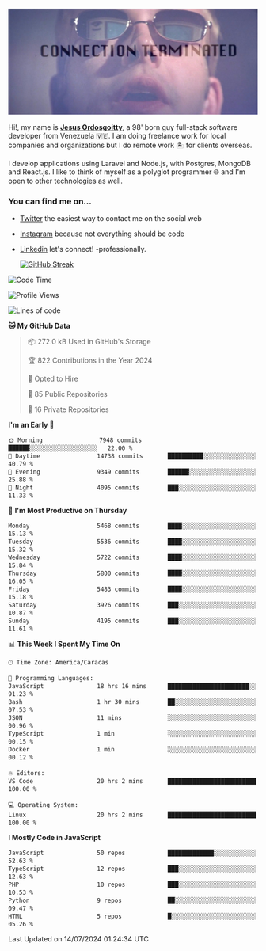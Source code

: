 ![hackers movie reference](./disconnected.jpg)

Hi!, my name is [**Jesus Ordosgoitty**](https://jodaz.dev), a 98' born guy full-stack software developer from Venezuela 🇻🇪. I am doing freelance work for local companies and organizations but I do remote work 🏝️ for clients overseas. 

I develop applications using Laravel and Node.js, with Postgres, MongoDB and React.js. I like to think of myself as a polyglot programmer 🌐 and I'm open to other technologies as well.

### You can find me on...

- [Twitter](https://twitter.com/jodaz_) the easiest way to contact me on the social web
- [Instagram](https://instagram.com/jodaz_) because not everything should be code
- [Linkedin](https://linkedin.com/in/jodaz) let's connect! -professionally.


    [![GitHub Streak](https://streak-stats.demolab.com?user=jodaz&theme=tokyonight)](https://git.io/streak-stats)

<!--START_SECTION:waka-->
![Code Time](http://img.shields.io/badge/Code%20Time-7%2C175%20hrs%2013%20mins-blue)

![Profile Views](http://img.shields.io/badge/Profile%20Views-0-blue)

![Lines of code](https://img.shields.io/badge/From%20Hello%20World%20I%27ve%20Written-83.7%20million%20lines%20of%20code-blue)

**🐱 My GitHub Data** 

> 📦 272.0 kB Used in GitHub's Storage 
 > 
> 🏆 822 Contributions in the Year 2024
 > 
> 💼 Opted to Hire
 > 
> 📜 85 Public Repositories 
 > 
> 🔑 16 Private Repositories 
 > 
**I'm an Early 🐤** 

```text
🌞 Morning                7948 commits        ██████░░░░░░░░░░░░░░░░░░░   22.00 % 
🌆 Daytime                14738 commits       ██████████░░░░░░░░░░░░░░░   40.79 % 
🌃 Evening                9349 commits        ██████░░░░░░░░░░░░░░░░░░░   25.88 % 
🌙 Night                  4095 commits        ███░░░░░░░░░░░░░░░░░░░░░░   11.33 % 
```
📅 **I'm Most Productive on Thursday** 

```text
Monday                   5468 commits        ████░░░░░░░░░░░░░░░░░░░░░   15.13 % 
Tuesday                  5536 commits        ████░░░░░░░░░░░░░░░░░░░░░   15.32 % 
Wednesday                5722 commits        ████░░░░░░░░░░░░░░░░░░░░░   15.84 % 
Thursday                 5800 commits        ████░░░░░░░░░░░░░░░░░░░░░   16.05 % 
Friday                   5483 commits        ████░░░░░░░░░░░░░░░░░░░░░   15.18 % 
Saturday                 3926 commits        ███░░░░░░░░░░░░░░░░░░░░░░   10.87 % 
Sunday                   4195 commits        ███░░░░░░░░░░░░░░░░░░░░░░   11.61 % 
```


📊 **This Week I Spent My Time On** 

```text
🕑︎ Time Zone: America/Caracas

💬 Programming Languages: 
JavaScript               18 hrs 16 mins      ███████████████████████░░   91.23 % 
Bash                     1 hr 30 mins        ██░░░░░░░░░░░░░░░░░░░░░░░   07.53 % 
JSON                     11 mins             ░░░░░░░░░░░░░░░░░░░░░░░░░   00.96 % 
TypeScript               1 min               ░░░░░░░░░░░░░░░░░░░░░░░░░   00.15 % 
Docker                   1 min               ░░░░░░░░░░░░░░░░░░░░░░░░░   00.12 % 

🔥 Editors: 
VS Code                  20 hrs 2 mins       █████████████████████████   100.00 % 

💻 Operating System: 
Linux                    20 hrs 2 mins       █████████████████████████   100.00 % 
```

**I Mostly Code in JavaScript** 

```text
JavaScript               50 repos            █████████████░░░░░░░░░░░░   52.63 % 
TypeScript               12 repos            ███░░░░░░░░░░░░░░░░░░░░░░   12.63 % 
PHP                      10 repos            ███░░░░░░░░░░░░░░░░░░░░░░   10.53 % 
Python                   9 repos             ██░░░░░░░░░░░░░░░░░░░░░░░   09.47 % 
HTML                     5 repos             █░░░░░░░░░░░░░░░░░░░░░░░░   05.26 % 
```




 Last Updated on 14/07/2024 01:24:34 UTC
<!--END_SECTION:waka-->
